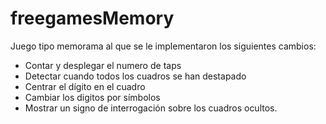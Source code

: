 # freegamesMemory

Juego tipo memorama al que se le implementaron los siguientes cambios:

- Contar y desplegar el numero de taps
- Detectar cuando todos los cuadros se han destapado
- Centrar el dígito en el cuadro
- Cambiar los digitos por símbolos
- Mostrar un signo de interrogación sobre los cuadros ocultos.
